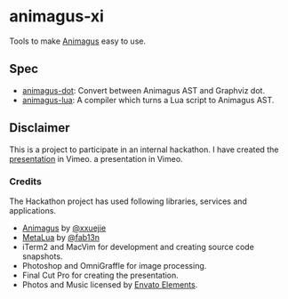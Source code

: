 # animagus-xi

Tools to make [Animagus](https://github.com/xxuejie/animagus) easy to use.

## Spec

* [animagus-dot](animagus-dot/): Convert between Animagus AST and Graphviz dot.
* [animagus-lua](animagus-lua/): A compiler which turns a Lua script to Animagus AST.

## Disclaimer

This is a project to participate in an internal hackathon. I have created the [presentation](https://vimeo.com/401596884) in Vimeo.
a presentation in Vimeo.

### Credits

The Hackathon project has used following libraries, services and applications.

* [Animagus](https://github.com/xxuejie/animagus) by [@xxuejie](https://github.com/xxuejie)
* [MetaLua](https://github.com/fab13n/metalua) by [@fab13n](https://github.com/fab13n)
* iTerm2 and MacVim for development and creating source code snapshots.
* Photoshop and OmniGraffle for image processing.
* Final Cut Pro for creating the presentation.
* Photos and Music licensed by [Envato Elements](https://elements.envato.com/).

